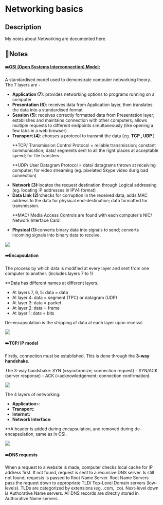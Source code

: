 <h1>Networking basics</h1> 

<h2>Description</h2>
<p>My notes about Networking are documented here.</p>

<h2>📝Notes</h2>
<h4><u>➡️OSI (Open Systems Interconnection) Model:</u></h4>
<p><b></b> A standardised model used to demonstrate computer networking theory. The 7 layers are - </p>
<ul>
  <li><b>Application (7)</b>: provides networking options to programs running on a computer</li>
  <li><b>Presentation (6)</b>: receives data from Application layer, then translates the data into a standardised format </li>
  <li><b>Session (5)</b>: receives correctly formatted data from Presentation layer; establishes and maintains connection with other computers; allows multiple requests to different endpoints simultaneously (like opening a few tabs in a web browser)</li>
  <li><b>Transport (4)</b>: chooses a protocol to transmit the data (eg. <b>TCP , UDP </b>) </li>
<p>**TCP/ Transmission Control Protocol = reliable transmission; constant communication; data/ segments sent to all the right places at acceptable speed; for file transfers.</p>
<p>**UDP/ User Datagram Protocol = data/ datagrams thrown at receiving computer; for video streaming (eg. pixelated Skype video durig bad connection) </p>
  <li><b>Network (3):</b>locates the request destination through Logical addressing (eg. locating IP addresses in IPV4 format)</li>
  <li><b>Data Link (2):</b>checks for corruption in the received data; adds MAC address to the data for physical end-destination; data formatted for transmission.</li>
  <p>**MAC/ Media Access Controls are found with each computer's NIC/ Network Interface Card.</p>
  <li><b>Physical (1):</b>converts binary data into signals to send; converts incoming signals into binary data to receive.</li>
</ul>

<img src="https://github.com/inezchong7/Networking-basics/assets/106855786/e854fc88-09c9-45b4-92cd-6e05fc89a55e"> 

<h4>➡️Encapsulation</h4>
<p> The process by which data is modified at every layer and sent from one computer to another. (includes layers 7 to 1) </p>
<p>**Data has different names at different layers.</p>
<ul>
  <li>At layers 7, 6, 5: data = data</li>
  <li>At layer 4: data = segment (TPC) or datagram (UDP) </li>
  <li>At layer 3: data = packet</li>
  <li>At layer 2: data = frame</li>
  <li>At layer 1: data = bits</li>
</ul>
<p>De-encapsulation is the stripping of data at each layer upon receival. </p>

<img src="https://github.com/inezchong7/Networking-basics/assets/106855786/4dbac88d-2ce2-411b-b457-e58500e7bca0">

<h4>➡️TCP/ IP model</h4>
<p>Firstly, connection must be established. This is done through the <b>3-way handshake</b>.</p>
<p>The 3-way handshake: SYN (=synchronize; connection request) - SYN/ACK (server response) - ACK (=acknowledgement; connection confirmation)</p>
<img src="https://github.com/inezchong7/Networking-basics/assets/106855786/33b864d4-197c-43ea-a592-b910c671bc09">

The 4 layers of networking:
<ul>
  <li><b>Application</b>>: </li>
  <li><b>Transport</b>:</li>
  <li><b>Internet:</b></li>
  <li><b>Network Interface:</b></li>
</ul>

<p>**A header is added during encapsulation, and removed during de-encapsulation, same as in OSI.</p>
<img src="https://github.com/inezchong7/Networking-basics/assets/106855786/d590b8d1-713d-433a-8af6-be26eada8669">

<h4>➡️DNS requests</h4>
<p> When a request to a website is made, computer checks local cache for IP address first. If not found, request is sent to a recursive DNS server. Is still not found, requests is passed to Root Name Server. Root Name Servers pass the request down to appropriate TLD/ Top-Level Domain servers (low-levels). TLDs are categorized by extensions (eg. .com, .co). Next-level down is Authorative Name servers. All DNS records are directly stored in Authorative Name servers. </p>

